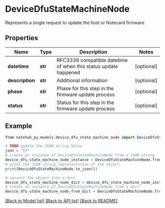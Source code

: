 # DeviceDfuStateMachineNode

Represents a single request to update the host or Notecard firmware

## Properties

| Name            | Type    | Description                                                     | Notes      |
| --------------- | ------- | --------------------------------------------------------------- | ---------- |
| **datetime**    | **str** | RFC3339 compatible datetime of when this status update happened | [optional] |
| **description** | **str** | Additional information                                          | [optional] |
| **phase**       | **str** | Phase for this step in the firmware update process              | [optional] |
| **status**      | **str** | Status for this step in the firmware update process             | [optional] |

## Example

```python
from notehub_py.models.device_dfu_state_machine_node import DeviceDfuStateMachineNode

# TODO update the JSON string below
json = "{}"
# create an instance of DeviceDfuStateMachineNode from a JSON string
device_dfu_state_machine_node_instance = DeviceDfuStateMachineNode.from_json(json)
# print the JSON string representation of the object
print(DeviceDfuStateMachineNode.to_json())

# convert the object into a dict
device_dfu_state_machine_node_dict = device_dfu_state_machine_node_instance.to_dict()
# create an instance of DeviceDfuStateMachineNode from a dict
device_dfu_state_machine_node_from_dict = DeviceDfuStateMachineNode.from_dict(device_dfu_state_machine_node_dict)
```

[[Back to Model list]](../README.md#documentation-for-models) [[Back to API list]](../README.md#documentation-for-api-endpoints) [[Back to README]](../README.md)
